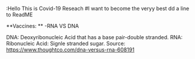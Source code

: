 :Hello This is Covid-19 Reseach
#I want to become the veryy best
dd a line to ReadME

**Vaccines: **
  -RNA VS DNA

DNA: Deoxyribonucleic Acid that has a base pair-double stranded.
RNA: Ribonucleic Acid: Signle stranded sugar. 
Source: https://www.thoughtco.com/dna-versus-rna-608191
